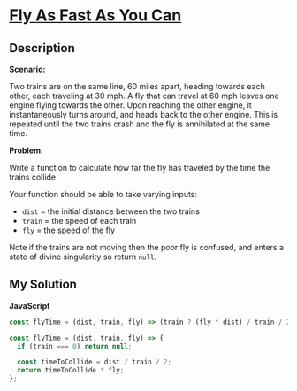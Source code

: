 # [Fly As Fast As You Can](https://www.codewars.com/kata/597640cd74dfe024af0000d7)

## Description

**Scenario:**

Two trains are on the same line, 60 miles apart, heading towards each other, each traveling at 30 mph. A fly that can travel at 60 mph leaves one engine flying towards the other. Upon reaching the other engine, it instantaneously turns around, and heads back to the other engine. This is repeated until the two trains crash and the fly is annihilated at the same time.

**Problem:**

Write a function to calculate how far the fly has traveled by the time the trains collide.

Your function should be able to take varying inputs:

- `dist` = the initial distance between the two trains
- `train` = the speed of each train
- `fly` = the speed of the fly

Note if the trains are not moving then the poor fly is confused, and enters a state of divine singularity so return `null`.

## My Solution

**JavaScript**

```js
const flyTime = (dist, train, fly) => (train ? (fly * dist) / train / 2 : null);
```

```js
const flyTime = (dist, train, fly) => {
  if (train === 0) return null;

  const timeToCollide = dist / train / 2;
  return timeToCollide * fly;
};
```
